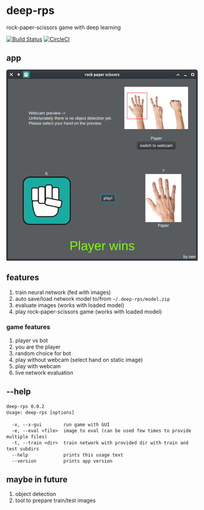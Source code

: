 # deep-rps

rock-paper-scissors game with deep learning

[![Build Status](https://travis-ci.org/oen9/deep-rps.svg?branch=master)](https://travis-ci.org/oen9/deep-rps)
[![CircleCI](https://circleci.com/gh/oen9/deep-rps.svg?style=svg)](https://circleci.com/gh/oen9/deep-rps)

## app

![alt text](https://raw.githubusercontent.com/oen9/deep-rps/master/img/screenshot.png "screenshot")

## features

1. train neural network (fed with images)
1. auto save/load network model to/from `~/.deep-rps/model.zip`
1. evaluate images (works with loaded model)
1. play rock-paper-scissors game (works with loaded model)

### game features

1. player vs bot
1. you are the player
1. random choice for bot
1. play without webcam (select hand on static image)
1. play with webcam
1. live network evaluation

## \-\-help

```
deep-rps 0.0.2
Usage: deep-rps [options]

  -x, --x-gui        run game with GUI
  -e, --eval <file>  image to eval (can be used few times to provide multiple files)
  -t, --train <dir>  train network with provided dir with train and test subdirs
  --help             prints this usage text
  --version          prints app version
```

## maybe in future

1. object detection
1. tool to prepare train/test images
